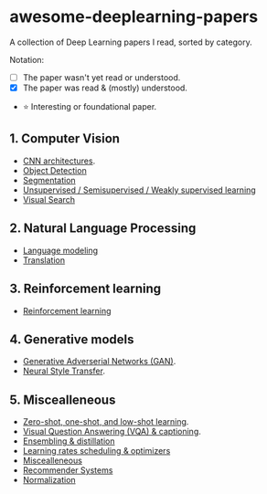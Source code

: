 # awesome-deeplearning-papers
A collection of Deep Learning papers I read, sorted by category.

Notation:

- [ ] The paper wasn't yet read or understood.
- [X] The paper was read & (mostly) understood.
- :star: Interesting or foundational paper.

## 1. Computer Vision

- [CNN architectures](categories/cnn_archi.md).
- [Object Detection](categories/object_detection.md)
- [Segmentation](categories/segmentation.md)
- [Unsupervised / Semisupervised / Weakly supervised learning](categories/semisupervised.md)
- [Visual Search](categories/visual_search.md)

## 2. Natural Language Processing

- [Language modeling](categories/language_modeling.md)
- [Translation](categories/translation.md)

## 3. Reinforcement learning

- [Reinforcement learning](categories/rl.md)

## 4. Generative models

- [Generative Adverserial Networks (GAN)](categories/gan.md).
- [Neural Style Transfer](categories/style_transfer.md).

## 5. Miscealleneous

- [Zero-shot, one-shot, and low-shot learning](categories/low_shot.md).
- [Visual Question Answering (VQA) & captioning](categories/vqa.md).
- [Ensembling & distillation](categories/ensembling.md)
- [Learning rates scheduling & optimizers](categories/optimizers.md)
- [Miscealleneous](categories/misc.md)
- [Recommender Systems](categories/recsys.md)
- [Normalization](categories/normalization.md)